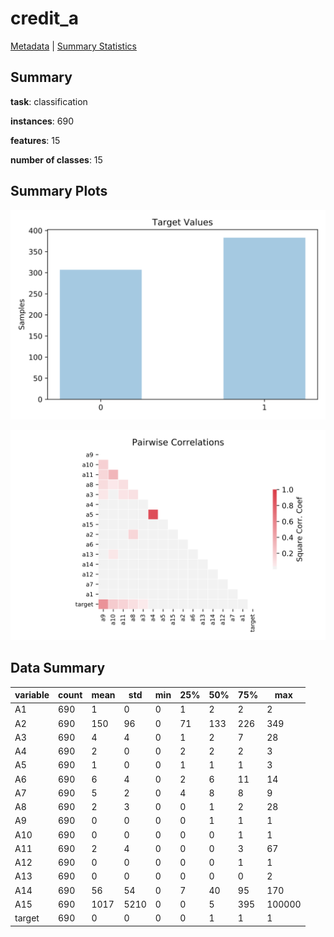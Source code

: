 # credit_a

[Metadata](metadata.yaml) | [Summary Statistics](summary_stats.csv)

## Summary

**task**: classification

**instances**: 690

**features**: 15

**number of classes**: 15

## Summary Plots

![Labels](label.svg)

![Corr](corr.svg)

## Data Summary

|	variable	|	count	|	mean	|	std	|	min	|	25%	|	50%	|	75%	|	max|
| --- | --- | --- | --- | --- | --- | --- | --- | --- |
|	A1	|	690	|	1	|	0	|	0	|	1	|	2	|	2	|	2
|	A2	|	690	|	150	|	96	|	0	|	71	|	133	|	226	|	349
|	A3	|	690	|	4	|	4	|	0	|	1	|	2	|	7	|	28
|	A4	|	690	|	2	|	0	|	0	|	2	|	2	|	2	|	3
|	A5	|	690	|	1	|	0	|	0	|	1	|	1	|	1	|	3
|	A6	|	690	|	6	|	4	|	0	|	2	|	6	|	11	|	14
|	A7	|	690	|	5	|	2	|	0	|	4	|	8	|	8	|	9
|	A8	|	690	|	2	|	3	|	0	|	0	|	1	|	2	|	28
|	A9	|	690	|	0	|	0	|	0	|	0	|	1	|	1	|	1
|	A10	|	690	|	0	|	0	|	0	|	0	|	0	|	1	|	1
|	A11	|	690	|	2	|	4	|	0	|	0	|	0	|	3	|	67
|	A12	|	690	|	0	|	0	|	0	|	0	|	0	|	1	|	1
|	A13	|	690	|	0	|	0	|	0	|	0	|	0	|	0	|	2
|	A14	|	690	|	56	|	54	|	0	|	7	|	40	|	95	|	170
|	A15	|	690	|	1017	|	5210	|	0	|	0	|	5	|	395	|	100000
|	target	|	690	|	0	|	0	|	0	|	0	|	1	|	1	|	1
